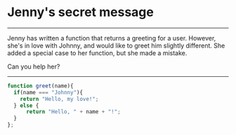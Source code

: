 # Jenny's secret message

***
Jenny has written a function that returns a greeting for a user. However, she's in love with Johnny, and would like to greet him slightly different. She added a special case to her function, but she made a mistake.

Can you help her?
***

```js
function greet(name){
  if(name === "Johnny"){
    return "Hello, my love!";
  } else {
      return "Hello, " + name + "!";
  }
};
```